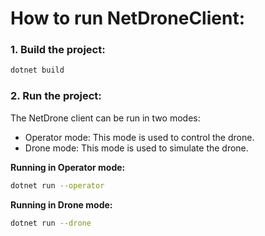 # How to run NetDroneClient:
### 1. Build the project:
```bash
dotnet build
```
### 2. Run the project:
The NetDrone client can be run in two modes:
- Operator mode: This mode is used to control the drone.
- Drone mode: This mode is used to simulate the drone.

**Running in Operator mode:**
```bash
dotnet run --operator
```

**Running in Drone mode:**
```bash
dotnet run --drone
```
